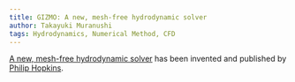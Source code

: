 ```yaml
---
title: GIZMO: A new, mesh-free hydrodynamic solver
author: Takayuki Muranushi
tags: Hydrodynamics, Numerical Method, CFD
---
```


[A new, mesh-free hydrodynamic solver](http://arxiv.org/abs/1409.7395) has been invented and published
by [Philip Hopkins](http://www.tapir.caltech.edu/~phopkins/Site/Welcome.html).
